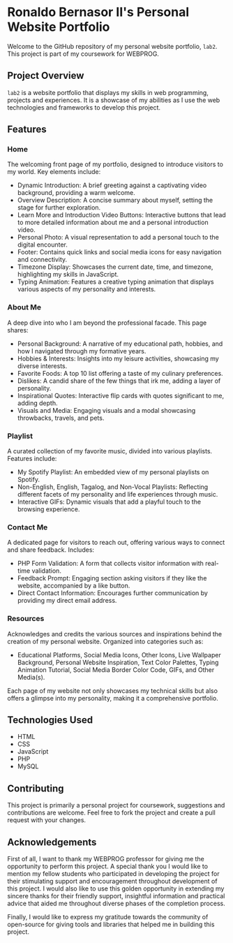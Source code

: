 # Ronaldo Bernasor II's Personal Website Portfolio
Welcome to the GitHub repository of my personal website portfolio, `lab2`. This project is part of my coursework for WEBPROG.

## Project Overview
`lab2` is a website portfolio that displays my skills in web programming, projects and experiences. It is a showcase of my abilities as I use the web technologies and frameworks to develop this project.

## Features

### Home
The welcoming front page of my portfolio, designed to introduce visitors to my world. Key elements include:
- Dynamic Introduction: A brief greeting against a captivating video background, providing a warm welcome.
- Overview Description: A concise summary about myself, setting the stage for further exploration.
- Learn More and Introduction Video Buttons: Interactive buttons that lead to more detailed information about me and a personal introduction video.
- Personal Photo: A visual representation to add a personal touch to the digital encounter.
- Footer: Contains quick links and social media icons for easy navigation and connectivity.
- Timezone Display: Showcases the current date, time, and timezone, highlighting my skills in JavaScript.
- Typing Animation: Features a creative typing animation that displays various aspects of my personality and interests.

### About Me
A deep dive into who I am beyond the professional facade. This page shares:
- Personal Background: A narrative of my educational path, hobbies, and how I navigated through my formative years.
- Hobbies & Interests: Insights into my leisure activities, showcasing my diverse interests.
- Favorite Foods: A top 10 list offering a taste of my culinary preferences.
- Dislikes: A candid share of the few things that irk me, adding a layer of personality.
- Inspirational Quotes: Interactive flip cards with quotes significant to me, adding depth.
- Visuals and Media: Engaging visuals and a modal showcasing throwbacks, travels, and pets.

### Playlist
A curated collection of my favorite music, divided into various playlists. Features include:
- My Spotify Playlist: An embedded view of my personal playlists on Spotify.
- Non-English, English, Tagalog, and Non-Vocal Playlists: Reflecting different facets of my personality and life experiences through music.
- Interactive GIFs: Dynamic visuals that add a playful touch to the browsing experience.

### Contact Me
A dedicated page for visitors to reach out, offering various ways to connect and share feedback. Includes:
- PHP Form Validation: A form that collects visitor information with real-time validation.
- Feedback Prompt: Engaging section asking visitors if they like the website, accompanied by a like button.
- Direct Contact Information: Encourages further communication by providing my direct email address.

### Resources
Acknowledges and credits the various sources and inspirations behind the creation of my personal website. Organized into categories such as:
- Educational Platforms, Social Media Icons, Other Icons, Live Wallpaper Background, Personal Website Inspiration, Text Color Palettes, Typing Animation Tutorial, Social Media Border Color Code, GIFs, and Other Media(s).

Each page of my website not only showcases my technical skills but also offers a glimpse into my personality, making it a comprehensive portfolio.

## Technologies Used
- HTML
- CSS
- JavaScript
- PHP
- MySQL

## Contributing
This project is primarily a personal project for coursework, suggestions and contributions are welcome. Feel free to fork the project and create a pull request with your changes.

## Acknowledgements
First of all, I want to thank my WEBPROG professor for giving me the opportunity to perform this project. A special thank you I would like to mention my fellow students who participated in developing the project for their stimulating support and encouragement throughout development of this project. I would also like to use this golden opportunity in extending my sincere thanks for their friendly support, insightful information and practical advice that aided me throughout diverse phases of the completion process.

Finally, I would like to express my gratitude towards the community of open-source for giving tools and libraries that helped me in building this project.
